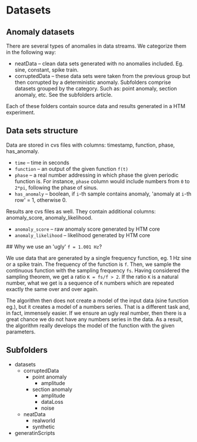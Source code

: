 # Datasets

## Anomaly datasets

There are several types of anomalies in data streams. We categorize them in the following way:
- neatData – clean data sets generated with no anomalies included. Eg. sine, constant, spike train.
- corruptedData – these data sets were taken from the previous group but then corrupted by a deterministic anomaly. Subfolders comprise datasets grouped by the category. Such as: point anomaly, section anomaly, etc. See the subfolders article.
		
Each of these folders contain source data and results generated in a HTM experiment.

## Data sets structure

Data are stored in cvs files with columns: timestamp, function, phase, has_anomaly.
- `time` – time in seconds
- `function` – an output of the given function `f(t)`
- `phase` – a real number addressing in which phase the given periodic function is. For instance, `phase` column would include numbers from `0` to `2*pi`, following the phase of sinus. 
- `has_anomaly` – boolean, if `i`-th sample contains anomaly, 'anomaly at `i`-th row' = 1, otherwise 0.

Results are cvs files as well. They contain additional columns: anomaly_score, anomaly_likelihood.
- `anomaly_score` – raw anomaly score generated by HTM core
- `anomaly_likelihood` – likelihood generated by HTM core

## Why we use an 'ugly' `f = 1.001 Hz`?

We use data that are generated by a single frequency function, eg. 1 Hz sine or a spike train. The frequency of the function is `f`. Then, we sample the continuous function with the sampling frequency `fs`. Having considered the sampling theorem, we get a ratio `K = fs/f > 2`. If the ratio `K` is a natural number, what we get is a sequence of `K` numbers which are repeated exactly the same over and over again. 

The algorithm then does not create a model of the input data (sine function eg.), but it creates a model of a numbers series. That is a different task and, in fact, immensely easier. If we ensure an ugly real number, then there is a great chance we do not have any numbers series in the data. As a result, the algorithm really develops the model of the function with the given parameters.

## Subfolders

- datasets
  - corruptedData
    - point anomaly
      - amplitude
    - section anomaly
      - amplitude
      - dataLoss
      - noise
  - neatData
    - realworld
    - synthetic
- generatinScripts
	

